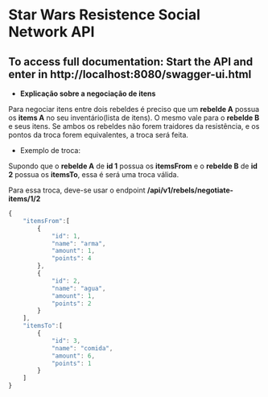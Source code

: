 # Star Wars Resistence Social Network API
## To access full documentation: Start the API and enter in http://localhost:8080/swagger-ui.html

* **Explicação sobre a negociação de itens**

Para negociar itens entre dois rebeldes é preciso que um **rebelde A** possua os **items A** no seu inventário(lista de itens).
O mesmo vale para o **rebelde B** e seus itens.
Se ambos os rebeldes não forem traidores da resistência, e os pontos da troca forem equivalentes, a troca será feita.

* Exemplo de troca:

Supondo que o **rebelde A** de **id 1** possua os **itemsFrom** e o **rebelde B** de **id 2** possua os **itemsTo**, essa é será uma troca válida.

Para essa troca, deve-se usar o endpoint **/api/v1/rebels/negotiate-items/1/2**

```javascript
{
	"itemsFrom":[
		{
			"id": 1,
			"name": "arma",
			"amount": 1,
			"points": 4
		},
		{
			"id": 2,
			"name": "agua",
			"amount": 1,
			"points": 2
		}
	],
	"itemsTo":[
		{
			"id": 3,
			"name": "comida",
			"amount": 6,
			"points": 1
		}
	]
}
```

